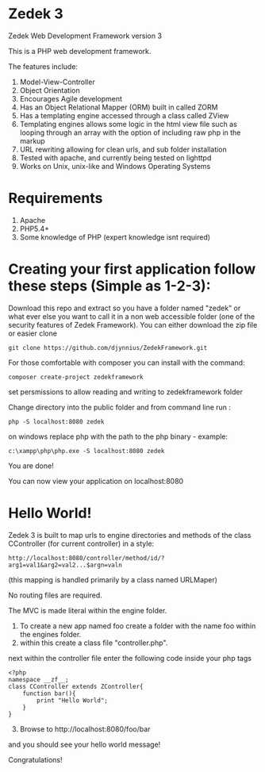 Zedek 3
========

Zedek Web Development Framework version 3

This is a PHP web development framework. 

The features include:

1. Model-View-Controller
2. Object Orientation
3. Encourages Agile development
4. Has an Object Relational Mapper (ORM) built in called ZORM
5. Has a templating engine accessed through a class called ZView
6. Templating engines allows some logic in the html view file such as looping through an array with the option of including raw php in the markup 
7. URL rewriting allowing for clean urls, and sub folder installation
8. Tested with apache, and currently being tested on lighttpd
9. Works on Unix, unix-like and Windows Operating Systems

Requirements
=============
1. Apache
2. PHP5.4+
3. Some knowledge of PHP (expert knowledge isnt required)

Creating your first application follow these steps (Simple as 1-2-3):
======================================================================

Download this repo and extract so you have a folder named "zedek" or what ever else you want to call it in a non web accessible folder (one of the security features of Zedek Framework). You can either download the zip file or easier clone 

	git clone https://github.com/djynnius/ZedekFramework.git

For those comfortable with composer you can install with the command:

    composer create-project zedekframework

set persmissions to allow reading and writing to zedekframework folder

Change directory into the public folder and from command line run :

    php -S localhost:8080 zedek

on windows replace php with the path to the php binary - example:
	
	c:\xampp\php\php.exe -S localhost:8080 zedek


You are done!

You can now view your application on localhost:8080


Hello World!
============

Zedek 3 is built to map urls to engine directories and methods of the class CController (for current controller) in a style:

    http://localhost:8080/controller/method/id/?arg1=val1&arg2=val2...$argn=valn

(this mapping is handled primarily by a class named URLMaper) 

No routing files are required.

The MVC is made literal within the engine folder. 

1. To create a new app named foo create a folder with the name foo within the engines folder.
2. within this create a class file "controller.php".

next within the controller file enter the following code inside your php tags

    <?php
    namespace __zf__;
    class CController extends ZController{
        function bar(){
            print "Hello World";
        }
    }
    

3. Browse to http://localhost:8080/foo/bar

and you should see your hello world message!

Congratulations!
